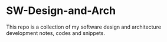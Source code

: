 # SW-Design-and-Arch
This repo is a collection of my software design and architecture development notes, codes and snippets.
